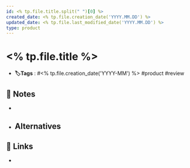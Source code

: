 ```yaml
---
id: <% tp.file.title.split(" ")[0] %>
created_date: <% tp.file.creation_date('YYYY.MM.DD') %>
updated_date: <% tp.file.last_modified_date('YYYY.MM.DD') %>
type: product
---
```


# <% tp.file.title %>
- **🏷️Tags** :  #<% tp.file.creation_date('YYYY-MM') %> #product #review 

## 📝 Notes
-  
- Alternatives
	- 
## 🔗 Links
- 